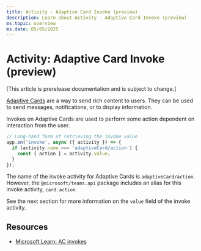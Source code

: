 ```yaml
---
title: Activity - Adaptive Card Invoke (preview)
description: Learn about Activity - Adaptive Card Invoke (preview)
ms.topic: overview
ms.date: 05/05/2025
---
```


# Activity: Adaptive Card Invoke (preview)

[This article is prerelease documentation and is subject to change.]

[Adaptive Cards](https://learn.microsoft.com/en-us/microsoftteams/platform/task-modules-and-cards/cards/cards-reference#adaptive-card) are a way to send rich content to users. They can be used to send messages, notifications, or to display information.

Invokes on Adaptive Cards are used to perform some action dependent on interaction from the user.

<!-- langtabs-start -->
```typescript
// Long-hand form of retrieving the invoke value
app.on('invoke', async ({ activity }) => {
  if (activity.name === 'adaptiveCard/action') {
    const { action } = activity.value;
  }
});
```
<!-- langtabs-end -->

The name of the invoke activity for Adaptive Cards is `adaptiveCard/action`. However, the `@microsoft/teams.api` package includes an alias for this invoke activity, `card.action`.

See the next section for more information on the `value` field of the invoke activity.

## Resources

- [Microsoft Learn: AC invokes](https://learn.microsoft.com/en-us/microsoftteams/platform/task-modules-and-cards/cards/cards-actions?tabs=json#action-type-invoke)